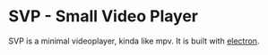 # SVP - Small Video Player

SVP is a minimal videoplayer, kinda like mpv. It is built with [electron](https://www.electronjs.org/).

